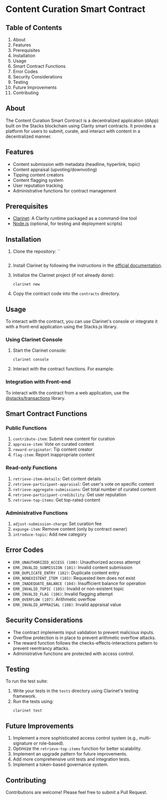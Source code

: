 # Content Curation Smart Contract

## Table of Contents
1. About
2. Features
3. Prerequisites
4. Installation
5. Usage
6. Smart Contract Functions
7. Error Codes
8. Security Considerations
9. Testing
10. Future Improvements
11. Contributing

## About

The Content Curation Smart Contract is a decentralized application (dApp) built on the Stacks blockchain using Clarity smart contracts. It provides a platform for users to submit, curate, and interact with content in a decentralized manner.

## Features

- Content submission with metadata (headline, hyperlink, topic)
- Content appraisal (upvoting/downvoting)
- Tipping content creators
- Content flagging system
- User reputation tracking
- Administrative functions for contract management

## Prerequisites

- [Clarinet](https://github.com/hirosystems/clarinet): A Clarity runtime packaged as a command-line tool
- [Node.js](https://nodejs.org/) (optional, for testing and deployment scripts)

## Installation

1. Clone the repository:
   ``
   ```

2. Install Clarinet by following the instructions in the [official documentation](https://github.com/hirosystems/clarinet#installation).

3. Initialize the Clarinet project (if not already done):
   ```
   clarinet new
   ```

4. Copy the contract code into the `contracts` directory.

## Usage

To interact with the contract, you can use Clarinet's console or integrate it with a front-end application using the Stacks.js library.

### Using Clarinet Console

1. Start the Clarinet console:
   ```
   clarinet console
   ```

2. Interact with the contract functions. For example:

### Integration with Front-end

To interact with the contract from a web application, use the [@stacks/transactions](https://github.com/blockstack/stacks.js) library.

## Smart Contract Functions

### Public Functions

1. `contribute-item`: Submit new content for curation
2. `appraise-item`: Vote on curated content
3. `reward-originator`: Tip content creator
4. `flag-item`: Report inappropriate content

### Read-only Functions

1. `retrieve-item-details`: Get content details
2. `retrieve-participant-appraisal`: Get user's vote on specific content
3. `retrieve-aggregate-submissions`: Get total number of curated content
4. `retrieve-participant-credibility`: Get user reputation
5. `retrieve-top-items`: Get top-rated content

### Administrative Functions

1. `adjust-submission-charge`: Set curation fee
2. `expunge-item`: Remove content (only by contract owner)
3. `introduce-topic`: Add new category

## Error Codes

- `ERR_UNAUTHORIZED_ACCESS (100)`: Unauthorized access attempt
- `ERR_INVALID_SUBMISSION (101)`: Invalid content submission
- `ERR_DUPLICATE_ENTRY (102)`: Duplicate content entry
- `ERR_NONEXISTENT_ITEM (103)`: Requested item does not exist
- `ERR_INADEQUATE_BALANCE (104)`: Insufficient balance for operation
- `ERR_INVALID_TOPIC (105)`: Invalid or non-existent topic
- `ERR_INVALID_FLAG (106)`: Invalid flagging attempt
- `ERR_OVERFLOW (107)`: Arithmetic overflow
- `ERR_INVALID_APPRAISAL (108)`: Invalid appraisal value

## Security Considerations

- The contract implements input validation to prevent malicious inputs.
- Overflow protection is in place to prevent arithmetic overflow attacks.
- The reward function follows the checks-effects-interactions pattern to prevent reentrancy attacks.
- Administrative functions are protected with access control.

## Testing

To run the test suite:

1. Write your tests in the `tests` directory using Clarinet's testing framework.
2. Run the tests using:
   ```
   clarinet test
   ```

## Future Improvements

1. Implement a more sophisticated access control system (e.g., multi-signature or role-based).
2. Optimize the `retrieve-top-items` function for better scalability.
3. Implement an upgrade pattern for future improvements.
4. Add more comprehensive unit tests and integration tests.
5. Implement a token-based governance system.

## Contributing

Contributions are welcome! Please feel free to submit a Pull Request.